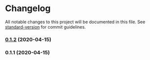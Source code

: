 # Changelog

All notable changes to this project will be documented in this file. See [standard-version](https://github.com/conventional-changelog/standard-version) for commit guidelines.

### [0.1.2](https://github.com/virginiarcruz/fastfeet-web/compare/v0.1.1...v0.1.2) (2020-04-15)

### 0.1.1 (2020-04-15)

